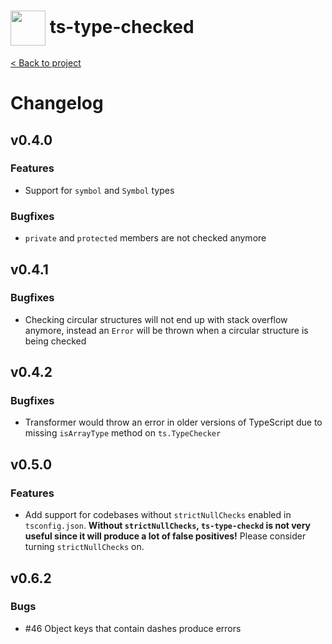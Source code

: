 <h1>
  <img height="56px" width="auto" src="https://raw.githubusercontent.com/janjakubnanista/ts-type-checked/main/res/ts-type-checked@xs.jpg" align="center"/>
  <span>ts-type-checked</span>
</h1>

<a href="https://github.com/janjakubnanista/ts-type-checked">&lt; Back to project</a>

# Changelog

## v0.4.0

### Features

- Support for `symbol` and `Symbol` types

### Bugfixes

- `private` and `protected` members are not checked anymore

## v0.4.1

### Bugfixes

- Checking circular structures will not end up with stack overflow anymore, instead an `Error` will be thrown when a circular structure is being checked

## v0.4.2

### Bugfixes

- Transformer would throw an error in older versions of TypeScript due to missing `isArrayType` method on `ts.TypeChecker`

## v0.5.0

### Features

- Add support for codebases without `strictNullChecks` enabled in `tsconfig.json`. **Without `strictNullChecks`, `ts-type-checkd` is not very useful since it will produce a lot of false positives!** Please consider turning `strictNullChecks` on.

## v0.6.2

### Bugs

- #46 Object keys that contain dashes produce errors
